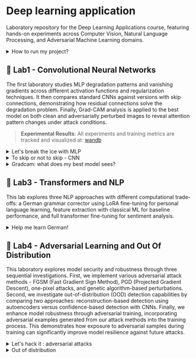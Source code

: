 # Deep learning application

Laboratory repository for the Deep Learning Applications course, featuring hands-on experiments across Computer Vision, Natural Language Processing, and Adversarial Machine Learning domains.
<details>
<summary>How to run my project?  </summary>
Prerequisites:
  
```
  pip install -r proj1/requirements.txt
```
Let's run gradcam :

```
python proj1/grad_cam_main.py --config proj1/config/gradcam.yaml
```

> Please, always check if the configuration file it's correct
  
</details>

## :test_tube: Lab1 - Convolutional Neural Networks
The first laboratory studies MLP degradation patterns and vanishing gradients across different activation functions and regularization techniques. It then compares standard CNNs against versions with skip connections, demonstrating how residual connections solve the degradation problem. Finally, Grad-CAM analysis is applied to the best model on both clean and adversarially perturbed images to reveal attention pattern changes under attack conditions.
> **Experimental Results**: All experiments and training metrics are tracked and visualized at: [wandb](https://wandb.ai/martina-buccioni98-unifi/deep-learning-application?nw=nwusermartinabuccioni98)

<details>
<summary>Let's break the ice with MLP </summary>
Among all the experiments conducted to study MLPs, two caught my attention. The first one focuses on the vanishing gradient problem in MLPs (to be fair, without any type of regularization). The second one, instead, focuses on normalizations.
<div align="center">
<img src="plots/mlp_activation_function.png" alt="Training Loss by Activation Function" width="250"/>
<img src="plots/normalizzazione.png" alt="Validation Loss by Regularization Method" width="250"/>
<p><em>Left: Training loss comparison across activation functions | Right: Validation loss for different regularization strategies</em></p>
</div>
As shown in the left plot, the combination of saturating activation functions (sigmoid, tanh) and deep network architectures creates a multiplicative effect, causing gradients to diminish exponentially with each layer. This explains why early layers struggle to receive meaningful updates, resulting in slower or stalled training.

The right plot illustrates the impact of different regularization strategies. These results highlight that data augmentation can act as a powerful form of regularization, often outperforming architectural modifications in improving validation performance.
> **Dataset Augmentation in Feature Space**
> Terrance DeVries, Graham W. Taylor, ICLR 2017
</details>

<details>
<summary>To skip or not to skip - CNN  </summary>
<div align="center">
<img src="plots/skipornottoskip.png" width="250"/>
<img src="plots/skipotnottoskip_loss.png"  width="250"/>
<p><em>Learning curves for cnn with skips and without skips.</em></p>
</div>

| Architecture | Size | Depth | Final Accuracy | 
|--------------|------|-------|----------------|
| CNN | Small | [2,2] | 68% |
| CNN | Medium | [5,5] | 77% | 
| CNN | Large | [7,7] | 75% | 
| CNN + skip | Small | [2,2] | 63% | 
| CNN + skip | Medium | [5,5] | 79% | 
| CNN + skip | Large | [7,7] | **82%** | 


These results confirm the fundamental insight from ResNet - that skip connections solve the degradation problem by allowing gradients to flow directly through identity mappings, enabling effective training of very deep networks.
</details>
<details>
<summary>Gradcam: what does my best model sees? </summary>
Grad-CAM (Gradient-weighted Class Activation Mapping) analysis was applied to the best-performing CNN to understand what regions the model focuses on for classification decisions. We want to show how the attention focuses over adversarial examples.

<div align="center">
<img src="proj1/gradcam_results/sample_4_gradcam.png" alt="Grad-CAM Airplane Analysis" width="250"/>
<img src="proj1/gradcam_results_attack/sample_4_gradcam.png" width="250"/>
</div>
The analysis reveals how adversarial perturbations dramatically alter the model's attention patterns. In the original images, the model focuses on semantically relevant features; however, under adversarial attacks, attention either scatters to irrelevant regions or concentrates on attack-induced artifacts.
This phenomenon is clearly illustrated in other two cool examples, namely image 1 and image 7.
</details>

## :test_tube: Lab3 - Transformers and NLP
This lab explores three NLP approaches with different computational trade-offs: a German grammar corrector using LoRA fine-tuning for personal language learning, feature extraction with classical ML for baseline performance, and full transformer fine-tuning for sentiment analysis.

<details>
<summary>Help me learn German! </summary>
For the third exercise I decided to help myself to learn German. I'd always loved to do something to correct my awful German sentences.
This project implements a T5-based grammar corrector specifically designed to assist with German language learning through automated sentence correction.
This project implements a T5-based grammar corrector specifically designed to assist with German language learning through automated sentence correction.
  
**Technical Solution:**
  
```
Bad German → "Korrigiere:" + T5 → LoRA Fine-tuning → Corrected German
```

- **Model:** T5-small with LoRA adapters (r=4, α=8) for efficient fine-tuning
- **Dataset:** MERLIN German grammar correction dataset with authentic learner errors
- **Approach:** Parameter-Efficient Fine-Tuning (PEFT) with LoRA to adapt pre-trained knowledge

**German Examples:**

```
Der Hund laufen schnell
corrected: Der Hund läuft schnell
```

```
Morgen ich will gehen in Kino.
corrected: Morgen werde ich in Kino gehen
```
```
Er spielt Fussball mit seine Freunde.
corrected: Er spielt Fussball mit seinen Freunden
```
</details>


## :test_tube: Lab4 - Adversarial Learning and Out Of Distribution
This laboratory explores model security and robustness through three sequential investigations. First, we implement various adversarial attack methods - FGSM (Fast Gradient Sign Method), PGD (Projected Gradient Descent), one-pixel attacks, and genetic algorithm-based perturbations.
Second, we investigate out-of-distribution (OOD) detection capabilities by comparing two approaches: reconstruction-based detection using autoencoders versus confidence-based detection with CNNs. Finally, we enhance model robustness through adversarial training, incorporating adversarial examples generated from our attack methods into the training process. This demonstrates how exposure to adversarial samples during training can significantly improve model resilience against future attacks.

<details>
<summary>Let's hack it : adversarial attacks</summary>
  
FGSM - Single-step attack that computes perturbations using the sign of the gradient with respect to the loss function. 
> **Explaining and Harnessing Adversarial Examples**  
> I.J. Goodfellow et al., ICLR 2015, [arXiv:1412.6572](https://arxiv.org/abs/1412.6572)

<div align="center">
<img src="proj4/output_adv/fgsm/fgsm_attack.png" alt="FGSM Attack" width="200"/>
<img src="proj4/output_adv/fgsm/fgsm_diff.png" alt="One-Pixel Attack" width="270"/>
<p><em>Left: FGSM distributed perturbations | Right: FGSM difference patterns</em></p>
</div>



PGD - Multi-step iterative attack that applies FGSM repeatedly while projecting perturbations back into the allowed epsilon ball.
> **Towards Deep Learning Models Resistant to Adversarial Attacks**  
> A. Madry et al., ICLR 2018, [arXiv:1706.06083](https://arxiv.org/abs/1706.06083)
<div align="center">
<img src="proj4/output_adv/pgd/pgd_attack.png" alt="FGSM Attack" width="200"/>
<img src="proj4/output_adv/pgd/pgd_diff.png" alt="One-Pixel Attack" width="270"/>
<p><em>Left: PGD distributed perturbations | Right: PGD difference patterns</em></p>
</div>

Few-Pixel attack - Sparse attack that targets only the most influential pixels based on gradient magnitude, minimizing the number of modified pixels. 
> **One Pixel Attack for Fooling Deep Neural Networks**  
> J. Su et al., IEEE TEC 2019, [arXiv:1710.08864](https://arxiv.org/abs/1710.08864)

<div align="center">
<img src="proj4/output_adv/one_pixel/one_pixel_attack.png" alt="FGSM Attack" width="200"/>
<img src="proj4/output_adv/one_pixel/one_pixel_diff.png" alt="One-Pixel Attack" width="270"/>
<p><em>Left: Few_pixel distributed perturbations | Right: Few-pixwl difference patterns</em></p>
</div>

Genetic attack - Evolutionary algorithm approach that optimizes adversarial perturbations through selection, crossover, and mutation operations.
> **Generating Natural Language Adversarial Examples**  
> M.Alzantot et al., EMNLP 2018, [arXiv:1804.07998](https://arxiv.org/abs/1804.07998)
<div align="center">
<img src="proj4/output_adv/genetic/genetic_attack.png" alt="FGSM Attack" width="200"/>
<img src="proj4/output_adv/genetic/genetic_diff.png" alt="One-Pixel Attack" width="270"/>
<p><em>Left: Genetic distributed perturbations | Right: Genetic difference patterns</em></p>
</div>
These results reveal that neural networks are vulnerable to various types of carefully crafted perturbations, from distributed noise to highly localized modifications.
</details>

<details>
<summary>Out of distribution</summary>
<details>
<summary>CNN vs AutoEncoder</summary>
We compare two fundamentally different approaches for detecting out-of-distribution samples: confidence-based detection using CNNs and reconstruction-based detection using autoencoders.
<div align="center">
<img src="proj4/output_ood/scores_CNN_CLASSIC.png" alt="FGSM Attack" width="200"/>
<img src="proj4/output_ood/ROC_curve_CNN_CLASSIC.png" alt="One-Pixel Attack" width="200"/>
</div>  
<div align="center">
<img src="proj4/output_ood/scores_AUTOENCODER.png" alt="FGSM Attack" width="200"/>
<img src="proj4/output_ood/ROC_curve_AUTOENCODER.png" alt="One-Pixel Attack" width="200"/>
<p><em>Left: Cnn and Autoencoder scores | Right: Cnn and Autoencoder ROC curve </em></p>
</div>  
The experimental results reveal a stark performance difference between the two approaches. CNN-based detection struggles with significant overlap in confidence scores between test and fake samples, indicating that classification confidence alone provides limited discriminative power for OOD detection. The moderate ROC performance confirms this challenge in distinguishing between in-distribution and out-of-distribution data.
In contrast, autoencoder-based detection demonstrates superior performance through reconstruction error analysis. The clear separation between distributions shows that autoencoders capture the underlying data structure more effectively, with fake samples producing noticeably higher reconstruction errors.
</details>
<details>
<summary>CNN vs CNN trained with adversarial examples</summary>
<div align="center">
<img src="proj4/output_ood/scores_CNN_CLASSIC.png" alt="FGSM Attack" width="200"/>
<img src="proj4/output_ood/ROC_curve_CNN_CLASSIC.png" alt="One-Pixel Attack" width="200"/>
   <img src="proj4/output_ood/Confusion_matrix_CNN_CLASSIC.png.png" alt="One-Pixel Attack" width="200"/>
</div>  
<div align="center">
<img src="proj4/output_ood/scores_CNN_ADVERSARIAL.png" alt="FGSM Attack" width="200"/>
<img src="proj4/output_ood/ROC_curve_CNN_ADVERSARIAL.png" alt="One-Pixel Attack" width="200"/>
  <img src="proj4/output_ood/Confusion_matrix_CNN_ADVERSARIAL.png.png" alt="One-Pixel Attack" width="200"/>
<p><em>Left: Cnn and CNN with adverarial training scores | Center: Cnn and CNN with adverarial training ROC curve |Right: Cnn and CNN with adverarial confusion matrix | </em></p>

</div>  
Now we test our CNN with CNN trained with adversarial samples. The results show that adversarial training discriminates Out-of-Distribution (OOD) samples better, but it degrades the in-distribution classification performance.
</details>

